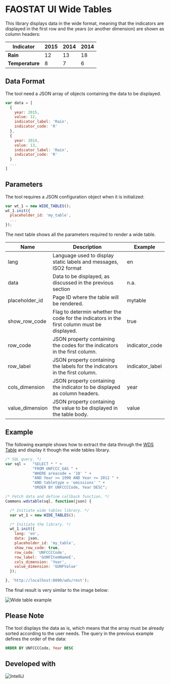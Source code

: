 FAOSTAT UI Wide Tables
======================

This library displays data in the wide format, meaning that the indicators are displayed in the first row and the years (or another dimension) are shown as column headers:

|Indicator|2015|2014|2014|
|----|----|----|----|
|**Rain**|12|13|18|
|**Temperature**|8|7|6|

Data Format
-----------

The tool need a JSON array of objects containing the data to be displayed.

```javascript
var data = [
  {
    year: 2015,
    value: 12,
    indicator_label: 'Rain',
    indicator_code: 'R'
  },
  {
    year: 2014,
    value: 13,
    indicator_label: 'Rain',
    indicator_code: 'R'
  }
  ...
]
```

Parameters
----------

The tool requires a JSON configuration object when it is initialized:

```javascript
var wt_1 = new WIDE_TABLES();
wt_1.init({
  placeholder_id: 'my_table',
  ...
});
```

The next table shows all the parameters required to render a wide table.

|Name|Description|Example|
|----|-----------|-------|
|lang| Language used to display static labels and messages, ISO2 format|en|
|data| Data to be displayed, as discussed in the previous section| n.a.|
|placeholder_id|Page ID where the table will be rendered.|mytable|
|show_row_code|Flag to determin whether the code for the indicators in the first column must be displayed.|true|
|row_code|JSON property containing the codes for the indicators in the first column.|indicator_code|
|row_label|JSON property containing the labels for the indicators in the first column.|indicator_label|
|cols_dimension|JSON property containing the indicator to be displayed as column headers.|year|
|value_dimension|JSON property containing the value to be displayed in the table body.|value|

Example
-------

The following example shows how to extract the data through the [WDS Table](https://github.com/FAOSTAT4/faostat-ui-commons/tree/development#wds-table) and display it though the wide tables library.

```javascript
/* SQL query. */
var sql =   "SELECT * " +
            "FROM UNFCCC_GAS " +
            "WHERE areacode = '10' " +
            "AND Year >= 1990 AND Year <= 2012 " +
            "AND tabletype = 'emissions' " +
            "ORDER BY UNFCCCCode, Year DESC";

/* Fetch data and define callback function. */
Commons.wdstable(sql, function(json) {

  /* Initiate wide tables library. */
  var wt_1 = new WIDE_TABLES();

  /* Initiate the library. */
  wt_1.init({
    lang: 'en',
    data: json,
    placeholder_id: 'my_table',
    show_row_code: true,
    row_code: 'UNFCCCCode',
    row_label: 'GUNFItemNameE',
    cols_dimension: 'Year',
    value_dimension: 'GUNFValue'
  });

}, 'http://localhost:8080/wds/rest');
```

The final result is very similar to the image below:

![Wide table example](https://github.com/FAOSTAT4/faostat-ui-wide-tables/blob/development/resources/images/wide_table.png)

Please Note
-----------

The tool displays the data as is, which means that the array must be already sorted according to the user needs. The query in the previous example defines the order of the data:

```sql
ORDER BY UNFCCCCode, Year DESC
```

Developed with 
--------------
![IntelliJ](http://www.jetbrains.com/idea/docs/logo_intellij_idea.png)
